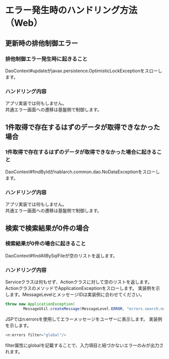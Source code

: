 # エラー発生時のハンドリング方法（Web）

## 更新時の排他制御エラー

### 排他制御エラー発生時に起きること

DaoContext#updateがjavax.persistence.OptimisticLockExceptionをスローします。

### ハンドリング内容

アプリ実装では何もしません。  
共通エラー画面への遷移は基盤側で制御します。

## 1件取得で存在するはずのデータが取得できなかった場合

### 1件取得で存在するはずのデータが取得できなかった場合に起きること

DaoContext#findByIdがnablarch.common.dao.NoDataExceptionをスローします。

### ハンドリング内容

アプリ実装では何もしません。  
共通エラー画面への遷移は基盤側で制御します。

## 検索で検索結果が0件の場合

### 検索結果が0件の場合に起きること

DaoContext#findAllBySqlFileが空のリストを返します。

### ハンドリング内容

Serviceクラスは何もせず、Actionクラスに対して空のリストを返します。 
ActionクラスのメソッドでApplicationExceptionをスローします。 
実装例を示します。MessageLevelとメッセージIDは実装例に合わせてください。

````java
throw new ApplicationException(
        MessageUtil.createMessage(MessageLevel.ERROR, "errors.search.nothing"));
````

JSPではn:errorsを使用してエラーメッセージをユーザーに表示します。 
実装例を示します。

````java
<n:errors filter="global"/>
````

filter属性にglobalを記載することで、入力項目と紐づかないエラーのみが出力されます。
